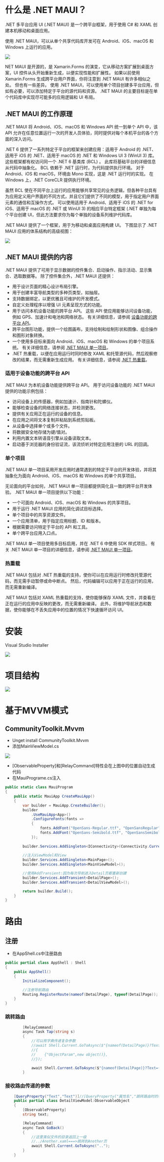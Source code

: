 # 什么是 .NET MAUI？

.NET 多平台应用 UI (.NET MAUI) 是一个跨平台框架，用于使用 C# 和 XAML 创建本机移动和桌面应用。

使用 .NET MAUI，可以从单个共享代码库开发可在 Android、iOS、macOS 和 Windows 上运行的应用。

![](images/01.png)

NET MAUI 是开源的，是 Xamarin.Forms 的演变，它从移动方案扩展到桌面方案，UI 控件从头开始重新生成，以便实现性能和扩展性。 如果以前使用 Xamarin.Forms 生成跨平台用户界面，你将注意到 .NET MAUI 有许多相似之处。 但也有一些差异。 使用 .NET MAUI，可以使用单个项目创建多平台应用，但如有必要，可以添加特定于平台的源代码和资源。 .NET MAUI 的主要目标是在单个代码库中实现尽可能多的应用逻辑和 UI 布局。

## .NET MAUI 的工作原理

.NET MAUI 将 Android、iOS、macOS 和 Windows API 统一到单个 API 中，该 API 允许在任意位置运行一次的开发人员体验，同时提供对每个本机平台的各个方面的深入访问。

.NET 6 提供了一系列特定于平台的框架来创建应用：适用于 Android 的 .NET、适用于 iOS 的 .NET、适用于 macOS 的 .NET 和 Windows UI 3 (WinUI 3) 库。 这些框架都有权访问同一个 .NET 6 基类库 (BCL) 。 此库将基础平台的详细信息从代码中抽象化。 BCL 依赖于 .NET 运行时，为代码提供执行环境。 对于 Android、iOS 和 macOS，环境由 Mono 实现，这是 .NET 运行时的实现。 在 Windows 上，.NET CoreCLR 提供执行环境。

虽然 BCL 使在不同平台上运行的应用能够共享常见的业务逻辑，但各种平台具有为应用定义用户界面的不同方式，并且它们提供了不同的模型，用于指定用户界面元素的通信和互操作方式。 可以使用适用于 Android、适用于 iOS 的 .NET for iOS、适用于 macOS 的 .NET 或 WinUI 3) 的相应平台特定框架 (.NET 单独为每个平台创建 UI，但此方法要求你为每个单独的设备系列维护代码库。

.NET MAUI 提供了一个框架，用于为移动和桌面应用构建 UI。 下图显示了 .NET MAUI 应用的体系结构的高级视图：

![](images/02.png)

## .NET MAUI 提供的内容

.NET MAUI 提供了可用于显示数据的控件集合、启动操作、指示活动、显示集合、选取数据等。 除了控件集合外，.NET MAUI 还提供：

- 用于设计页面的精心设计布局引擎。
- 用于创建丰富导航类型的多种页类型，如抽屉。
- 支持数据绑定，以更优雅且可维护的开发模式。
- 自定义处理程序以增强 UI 元素呈现方式的功能。
- 用于访问本机设备功能的跨平台 API。 这些 API 使应用能够访问设备功能，例如 GPS、加速计和电池和网络状态。 有关详细信息，请参阅 [设备功能的跨平台 API](https://docs.microsoft.com/zh-cn/dotnet/maui/what-is-maui#cross-platform-apis-for-device-features)。
- 跨平台图形功能，提供一个绘图画布，支持绘制和绘制形状和图像、组合操作和图形对象转换。
- 一个使用多目标来面向 Android、iOS、macOS 和 Windows 的单个项目系统。 有关详细信息，请参阅 [.NET MAUI 单一项目](https://docs.microsoft.com/zh-cn/dotnet/maui/what-is-maui#single-project)。
- .NET 热重载，以便在应用运行时同时修改 XAML 和托管源代码，然后观察修改的结果，而无需重新生成应用。 有关详细信息，请参阅 [.NET 热重载](https://docs.microsoft.com/zh-cn/dotnet/maui/what-is-maui#hot-reload)。

### 适用于设备功能的跨平台 API

.NET MAUI 为本机设备功能提供跨平台 API。 用于访问设备功能的 .NET MAUI 提供的功能示例包括：

- 访问设备上的传感器，例如加速计、指南针和陀螺仪。
- 能够检查设备的网络连接状态，并检测更改。
- 提供有关应用正在运行的设备的信息。
- 在应用之间将文本复制并粘贴到系统剪贴板。
- 从设备中选择单个或多个文件。
- 将数据安全地存储为键/值对。
- 利用内置文本转语音引擎从设备读取文本。
- 启动基于浏览器的身份验证流，该流侦听对特定应用注册的 URL 的回调。

### 单个项目

.NET MAUI 单一项目采用开发应用时通常遇到的特定于平台的开发体验，并将其抽象化为面向 Android、iOS、macOS 和 Windows 的单个共享项目。

无论面向的平台如何，.NET MAUI 单一项目都提供简化且一致的跨平台开发体验。 .NET MAUI 单一项目提供以下功能：

- 一个可面向 Android、iOS、macOS 和 Windows 的共享项目。
- 用于运行 .NET MAUI 应用的简化调试目标选择。
- 单个项目中的共享资源文件。
- 一个应用清单，用于指定应用标题、ID 和版本。
- 根据需要访问特定于平台的 API 和工具。
- 单个跨平台应用入口点。

.NET MAUI 单一项目使用多目标启用，并在 .NET 6 中使用 SDK 样式项目。 有关 .NET MAUI 单一项目的详细信息，请参阅 [.NET MAUI 单一项目](https://docs.microsoft.com/zh-cn/dotnet/maui/fundamentals/single-project)。

### 热重载

.NET MAUI 包括对 .NET 热重载的支持，使你可以在应用运行时修改托管源代码，而无需手动暂停或命中断点。 然后，代码编辑可以应用于正在运行的应用，而无需重新编译。

.NET MAUI 包括对 XAML 热重载的支持，使你能够保存 XAML 文件，并查看在正在运行的应用中反映的更改，而无需重新编译。 此外，将维护导航状态和数据，使你能够在不丢失应用中的位置的情况下快速循环访问 UI。

# 安装

Visual Studio Installer

![](images/03.png)

# 项目结构

![](images/04.png)

# 基于MVVM模式

## CommunityToolkit.Mvvm

- Unget install CommunityToolkit.Mvvm
- 添加MainViewModel.cs

![](images/07.png)

- [ObservableProperty]和[RelayCommand]特性会在上图中的位置自动生成代码
- 在MauiPrograme.cs注入

```c#
public static class MauiProgram
{
	public static MauiApp CreateMauiApp()
	{
		var builder = MauiApp.CreateBuilder();
		builder
			.UseMauiApp<App>()
			.ConfigureFonts(fonts =>
			{
				fonts.AddFont("OpenSans-Regular.ttf", "OpenSansRegular");
				fonts.AddFont("OpenSans-Semibold.ttf", "OpenSansSemibold");
			});
		
		builder.Services.AddSingleton<IConnectivity>(Connectivity.Current);
		
        //注入ViewModel和View
		builder.Services.AddSingleton<MainPage>();
		builder.Services.AddSingleton<MainViewModel>();

        //使用AddTransient:因为每次导航进入Detail页都重新创建
        builder.Services.AddTransient<DetailPage>();
        builder.Services.AddTransient<DetailViewModel>();

		return builder.Build();
	}
}
```

# 路由

## 注册

- 在AppShell.cs中注册路由

```c#
public partial class AppShell : Shell
{
	public AppShell()
	{
		InitializeComponent();

		//注册导航路由
		Routing.RegisterRoute(nameof(DetailPage), typeof(DetailPage));
	}
}
```

### 跳转路由

```c#
		[RelayCommand]
        async Task Tap(string s)
        {
            //可以用字典传递复杂参数
            //await Shell.Current.GoToAsync($"{nameof(DetailPage)}?Text={s}",new Dictionary<string, object>
            //{
            //    {"ObjectParam",new object()},
            //});

            await Shell.Current.GoToAsync($"{nameof(DetailPage)}?Text={s}");
        }
```

### 接收路由传递的参数

```c#
	[QueryProperty("Text","Text")]//[QueryProperty("属性名","跳转路由时的参数名Text")] await Shell.Current.GoToAsync($"{nameof(DetailPage)}?Text={s}");
    public partial class DetailViewModel:ObservableObject
    {
        [ObservableProperty]
        string text;

        [RelayCommand]
        async Task GoBack()
        {
            //这里类似文件的目录返回上一级
            //../Another.xaml===>跳转到Another页
            await Shell.Current.GoToAsync("..");
        }
    }
```

